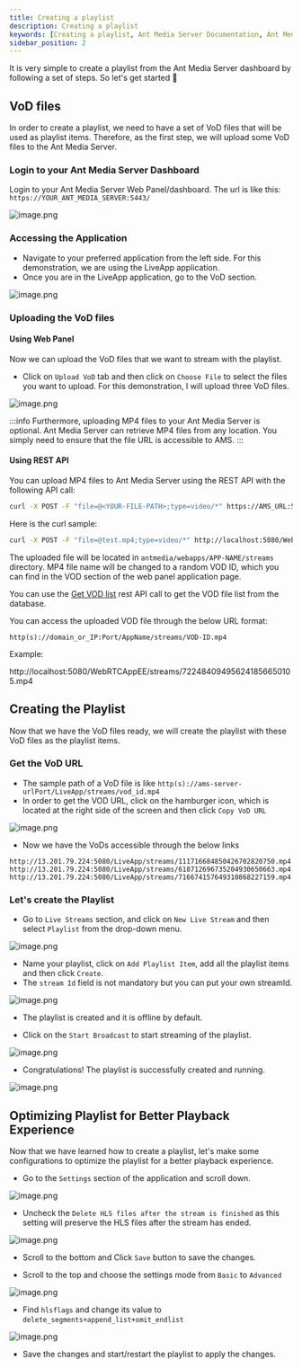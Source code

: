 ```yaml
---
title: Creating a playlist
description: Creating a playlist
keywords: [Creating a playlist, Ant Media Server Documentation, Ant Media Server Tutorials]
sidebar_position: 2
---
```


It is very simple to create a playlist from the Ant Media Server dashboard by following a set of steps. So let's get started 🙂

## VoD files

In order to create a playlist, we need to have a set of VoD files that will be used as playlist items. Therefore, as the first step, we will upload some VoD files to the Ant Media Server.

### Login to your Ant Media Server Dashboard

Login to your Ant Media Server Web Panel/dashboard. The url is like this: `https://YOUR_ANT_MEDIA_SERVER:5443/`

![image.png](@site/static/img/publish-live-stream/playlist/webpanel.png)

### Accessing the Application

- Navigate to your preferred application from the left side. For this demonstration, we are using the LiveApp application.
- Once you are in the LiveApp application, go to the VoD section.

![image.png](@site/static/img/publish-live-stream/playlist/vod-section.png)

### Uploading the VoD files

#### Using Web Panel

Now we can upload the VoD files that we want to stream with the playlist.

- Click on `Upload VoD` tab and then click on `Choose File` to select the files you want to upload. For this demonstration, I will upload three VoD files.

![image.png](@site/static/img/publish-live-stream/playlist/vod-upload.png)

:::info
Furthermore, uploading MP4 files to your Ant Media Server is optional. Ant Media Server can retrieve MP4 files from any location. You simply need to ensure that the file URL is accessible to AMS.
:::

#### Using REST API

You can upload MP4 files to Ant Media Server using the REST API with the following API call:

```bash
curl -X POST -F "file=@<YOUR-FILE-PATH>;type=video/*" https://AMS_URL:5443/APP-NAME/rest/v2/vods/create?name=YOUR-FILE-NAME.mp4
```

Here is the curl sample:

```bash
curl -X POST -F "file=@test.mp4;type=video/*" http://localhost:5080/WebRTCAppEE/rest/v2/vods/create?name=test.mp4
```

The uploaded file will be located in `antmedia/webapps/APP-NAME/streams` directory. MP4 file name will be changed to a random VOD ID, which you can find in the VOD section of the web panel application page.

You can use the [Get VOD list](https://antmedia.io/rest/#/default/getVodList) rest API call to get the VOD file list from the database.

You can access the uploaded VOD file through the below URL format:

```
http(s)://domain_or_IP:Port/AppName/streams/VOD-ID.mp4
```

Example:

http://localhost:5080/WebRTCAppEE/streams/722484094956241856650105.mp4


## Creating the Playlist

Now that we have the VoD files ready, we will create the playlist with these VoD files as the playlist items.

### Get the VoD URL

- The sample path of a VoD file is like `http(s)://ams-server-urlPort/LiveApp/streams/vod_id.mp4`
- In order to get the VOD URL, click on the hamburger icon, which is located at the right side of the screen and then click `Copy VoD URL`

![image.png](@site/static/img/publish-live-stream/playlist/vod-url.png)

- Now we have the VoDs accessible through the below links

```
http://13.201.79.224:5080/LiveApp/streams/111716684850426702820750.mp4
http://13.201.79.224:5080/LiveApp/streams/618712696735204930650663.mp4
http://13.201.79.224:5080/LiveApp/streams/716674157649310868227159.mp4
```

### Let's create the Playlist

- Go to `Live Streams` section, and click on `New Live Stream` and then select `Playlist` from the drop-down menu.

![image.png](@site/static/img/publish-live-stream/playlist/playlist.png)

- Name your playlist, click on `Add Playlist Item`, add all the playlist items and then click `Create`.
- The `stream Id` field is not mandatory but you can put your own streamId.

![image.png](@site/static/img/publish-live-stream/playlist/playlist-items.png)

- The playlist is created and it is offline by default.

- Click on the `Start Broadcast` to start streaming of the playlist.

![image.png](@site/static/img/publish-live-stream/playlist/start-playlist.png)

- Congratulations! The playlist is successfully created and running.

![image.png](@site/static/img/publish-live-stream/playlist/playlist-running.png)

## Optimizing Playlist for Better Playback Experience

Now that we have learned how to create a playlist, let's make some configurations to optimize the playlist for a better playback experience.

- Go to the `Settings` section of the application and scroll down.

![image.png](@site/static/img/publish-live-stream/playlist/settings.png)

- Uncheck the `Delete HLS files after the stream is finished` as this setting will preserve the HLS files after the stream has ended.

![image.png](@site/static/img/publish-live-stream/playlist/hls-settings.png)

- Scroll to the bottom and Click `Save` button to save the changes.

- Scroll to the top and choose the settings mode from `Basic` to `Advanced`

![image.png](@site/static/img/publish-live-stream/playlist/advanced-settings.png)

- Find `hlsflags` and change its value to `delete_segments+append_list+omit_endlist`

![image.png](@site/static/img/publish-live-stream/playlist/hls-flags.png)

- Save the changes and start/restart the playlist to apply the changes.
